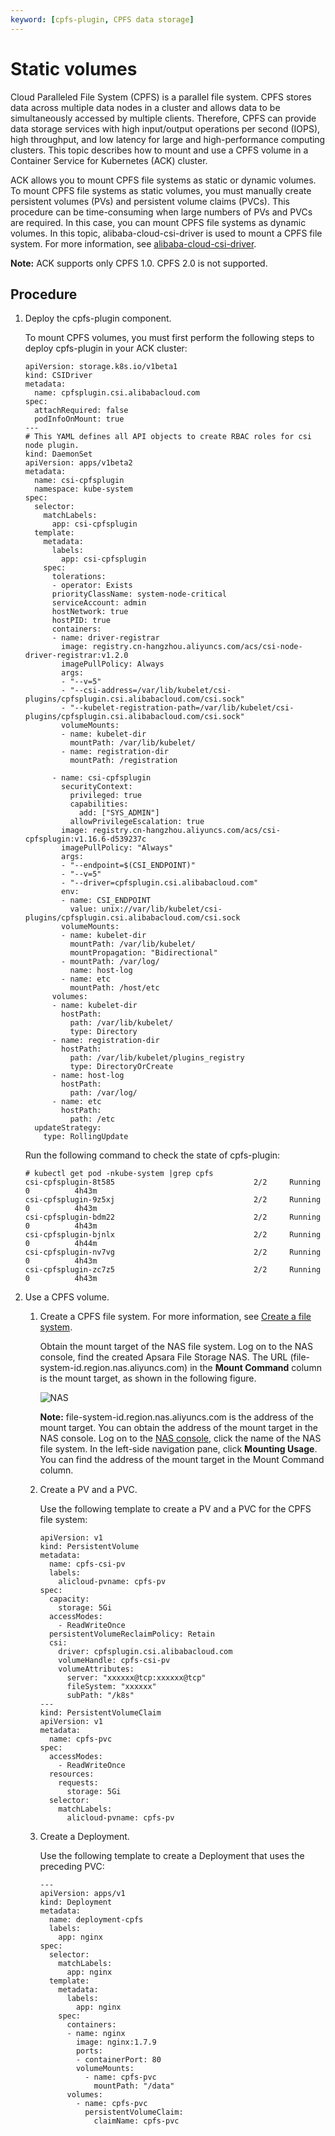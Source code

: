 ```yaml
---
keyword: [cpfs-plugin, CPFS data storage]
---
```


# Static volumes

Cloud Paralleled File System \(CPFS\) is a parallel file system. CPFS stores data across multiple data nodes in a cluster and allows data to be simultaneously accessed by multiple clients. Therefore, CPFS can provide data storage services with high input/output operations per second \(IOPS\), high throughput, and low latency for large and high-performance computing clusters. This topic describes how to mount and use a CPFS volume in a Container Service for Kubernetes \(ACK\) cluster.

ACK allows you to mount CPFS file systems as static or dynamic volumes. To mount CPFS file systems as static volumes, you must manually create persistent volumes \(PVs\) and persistent volume claims \(PVCs\). This procedure can be time-consuming when large numbers of PVs and PVCs are required. In this case, you can mount CPFS file systems as dynamic volumes. In this topic, alibaba-cloud-csi-driver is used to mount a CPFS file system. For more information, see [alibaba-cloud-csi-driver](https://github.com/kubernetes-sigs/alibaba-cloud-csi-driver).

**Note:** ACK supports only CPFS 1.0. CPFS 2.0 is not supported.

## Procedure

1.  Deploy the cpfs-plugin component.

    To mount CPFS volumes, you must first perform the following steps to deploy cpfs-plugin in your ACK cluster:

    ```
    apiVersion: storage.k8s.io/v1beta1
    kind: CSIDriver
    metadata:
      name: cpfsplugin.csi.alibabacloud.com
    spec:
      attachRequired: false
      podInfoOnMount: true
    ---
    # This YAML defines all API objects to create RBAC roles for csi node plugin.
    kind: DaemonSet
    apiVersion: apps/v1beta2
    metadata:
      name: csi-cpfsplugin
      namespace: kube-system
    spec:
      selector:
        matchLabels:
          app: csi-cpfsplugin
      template:
        metadata:
          labels:
            app: csi-cpfsplugin
        spec:
          tolerations:
          - operator: Exists
          priorityClassName: system-node-critical
          serviceAccount: admin
          hostNetwork: true
          hostPID: true
          containers:
          - name: driver-registrar
            image: registry.cn-hangzhou.aliyuncs.com/acs/csi-node-driver-registrar:v1.2.0
            imagePullPolicy: Always
            args:
            - "--v=5"
            - "--csi-address=/var/lib/kubelet/csi-plugins/cpfsplugin.csi.alibabacloud.com/csi.sock"
            - "--kubelet-registration-path=/var/lib/kubelet/csi-plugins/cpfsplugin.csi.alibabacloud.com/csi.sock"
            volumeMounts:
            - name: kubelet-dir
              mountPath: /var/lib/kubelet/
            - name: registration-dir
              mountPath: /registration
    
          - name: csi-cpfsplugin
            securityContext:
              privileged: true
              capabilities:
                add: ["SYS_ADMIN"]
              allowPrivilegeEscalation: true
            image: registry.cn-hangzhou.aliyuncs.com/acs/csi-cpfsplugin:v1.16.6-d539237c
            imagePullPolicy: "Always"
            args:
            - "--endpoint=$(CSI_ENDPOINT)"
            - "--v=5"
            - "--driver=cpfsplugin.csi.alibabacloud.com"
            env:
            - name: CSI_ENDPOINT
              value: unix://var/lib/kubelet/csi-plugins/cpfsplugin.csi.alibabacloud.com/csi.sock
            volumeMounts:
            - name: kubelet-dir
              mountPath: /var/lib/kubelet/
              mountPropagation: "Bidirectional"
            - mountPath: /var/log/
              name: host-log
            - name: etc
              mountPath: /host/etc
          volumes:
          - name: kubelet-dir
            hostPath:
              path: /var/lib/kubelet/
              type: Directory
          - name: registration-dir
            hostPath:
              path: /var/lib/kubelet/plugins_registry
              type: DirectoryOrCreate
          - name: host-log
            hostPath:
              path: /var/log/
          - name: etc
            hostPath:
              path: /etc
      updateStrategy:
        type: RollingUpdate
    ```

    Run the following command to check the state of cpfs-plugin:

    ```
    # kubectl get pod -nkube-system |grep cpfs
    csi-cpfsplugin-8t585                               2/2     Running   0          4h43m
    csi-cpfsplugin-9z5xj                               2/2     Running   0          4h43m
    csi-cpfsplugin-bdm22                               2/2     Running   0          4h43m
    csi-cpfsplugin-bjnlx                               2/2     Running   0          4h44m
    csi-cpfsplugin-nv7vg                               2/2     Running   0          4h43m
    csi-cpfsplugin-zc7z5                               2/2     Running   0          4h43m
    ```

2.  Use a CPFS volume.

    1.  Create a CPFS file system. For more information, see [Create a file system]().

        Obtain the mount target of the NAS file system. Log on to the NAS console, find the created Apsara File Storage NAS. The URL \(file-system-id.region.nas.aliyuncs.com\) in the **Mount Command** column is the mount target, as shown in the following figure.

        ![NAS](https://static-aliyun-doc.oss-accelerate.aliyuncs.com/assets/img/en-US/8665359951/p95499.png)

        **Note:** file-system-id.region.nas.aliyuncs.com is the address of the mount target. You can obtain the address of the mount target in the NAS console. Log on to the [NAS console](https://nas.console.aliyun.com/), click the name of the NAS file system. In the left-side navigation pane, click **Mounting Usage**. You can find the address of the mount target in the Mount Command column.

    2.  Create a PV and a PVC.

        Use the following template to create a PV and a PVC for the CPFS file system:

        ```
        apiVersion: v1
        kind: PersistentVolume
        metadata:
          name: cpfs-csi-pv
          labels:
            alicloud-pvname: cpfs-pv
        spec:
          capacity:
            storage: 5Gi
          accessModes:
            - ReadWriteOnce
          persistentVolumeReclaimPolicy: Retain
          csi:
            driver: cpfsplugin.csi.alibabacloud.com
            volumeHandle: cpfs-csi-pv
            volumeAttributes:
              server: "xxxxxx@tcp:xxxxxx@tcp"
              fileSystem: "xxxxxx"
              subPath: "/k8s"
        ---
        kind: PersistentVolumeClaim
        apiVersion: v1
        metadata:
          name: cpfs-pvc
        spec:
          accessModes:
            - ReadWriteOnce
          resources:
            requests:
              storage: 5Gi
          selector:
            matchLabels:
              alicloud-pvname: cpfs-pv
        ```

    3.  Create a Deployment.

        Use the following template to create a Deployment that uses the preceding PVC:

        ```
        ---
        apiVersion: apps/v1
        kind: Deployment
        metadata:
          name: deployment-cpfs
          labels:
            app: nginx
        spec:
          selector:
            matchLabels:
              app: nginx
          template:
            metadata:
              labels:
                app: nginx
            spec:
              containers:
              - name: nginx
                image: nginx:1.7.9
                ports:
                - containerPort: 80
                volumeMounts:
                  - name: cpfs-pvc
                    mountPath: "/data"
              volumes:
                - name: cpfs-pvc
                  persistentVolumeClaim:
                    claimName: cpfs-pvc
        ```


